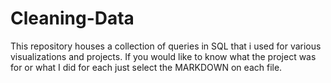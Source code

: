 # Cleaning-Data
This repository houses a collection of queries in SQL that i used for various visualizations and projects.
If you would like to know what the project was for or what I did for each just select the MARKDOWN on each file.
